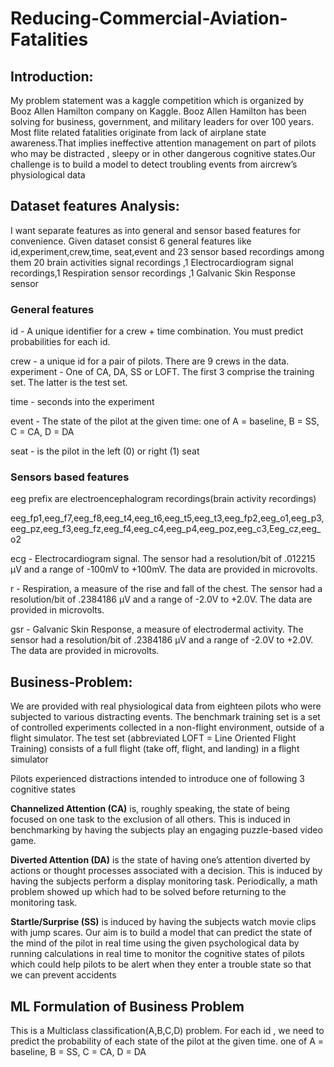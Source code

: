 # Reducing-Commercial-Aviation-Fatalities

## Introduction:

My problem statement was a kaggle competition which is organized by Booz Allen Hamilton company on Kaggle. Booz Allen Hamilton has been solving for business, government, and military leaders for over 100 years. Most flite related fatalities originate from lack of airplane state awareness.That implies ineffective attention management on part of pilots who may be distracted , sleepy or in other dangerous cognitive states.Our challenge is to build a model to detect troubling events from aircrew’s physiological data

## Dataset features Analysis:

I want separate features as into general and sensor based features for convenience. Given dataset consist 6 general features like id,experiment,crew,time, seat,event and 23 sensor based recordings among them 20 brain activities signal recordings ,1 Electrocardiogram signal recordings,1 Respiration sensor recordings ,1 Galvanic Skin Response sensor

### General features

id - A unique identifier for a crew + time combination. You must predict probabilities for each id.

crew - a unique id for a pair of pilots. There are 9 crews in the data. experiment - One of CA, DA, SS or LOFT. The first 3 comprise the training set. The latter is the test set.

time - seconds into the experiment

event - The state of the pilot at the given time: one of A = baseline, B = SS, C = CA, D = DA

seat - is the pilot in the left (0) or right (1) seat

### Sensors based features

eeg prefix are electroencephalogram recordings(brain activity recordings)

eeg_fp1,eeg_f7,eeg_f8,eeg_t4,eeg_t6,eeg_t5,eeg_t3,eeg_fp2,eeg_o1,eeg_p3,eeg_pz,eeg_f3,eeg_fz,eeg_f4,eeg_c4,eeg_p4,eeg_poz,eeg_c3,Eeg_cz,eeg_o2

ecg - Electrocardiogram signal. The sensor had a resolution/bit of .012215 µV and a range of -100mV to +100mV. The data are provided in microvolts.

r - Respiration, a measure of the rise and fall of the chest. The sensor had a resolution/bit of .2384186 µV and a range of -2.0V to +2.0V. The data are provided in microvolts.

gsr - Galvanic Skin Response, a measure of electrodermal activity. The sensor had a resolution/bit of .2384186 µV and a range of -2.0V to +2.0V. The data are provided in microvolts.

## Business-Problem:

We are provided with real physiological data from eighteen pilots who were subjected to various distracting events. The benchmark training set is a set of controlled experiments collected in a non-flight environment, outside of a flight simulator. The test set (abbreviated LOFT = Line Oriented Flight Training) consists of a full flight (take off, flight, and landing) in a flight simulator

Pilots experienced distractions intended to introduce one of following 3 cognitive states

**Channelized Attention (CA)** is, roughly speaking, the state of being focused on one task to the exclusion of all others. This is induced in benchmarking by having the subjects play an engaging puzzle-based video game.

**Diverted Attention (DA)** is the state of having one’s attention diverted by actions or thought processes associated with a decision. This is induced by having the subjects perform a display monitoring task. Periodically, a math problem showed up which had to be solved before returning to the monitoring task.

**Startle/Surprise (SS)** is induced by having the subjects watch movie clips with jump scares. Our aim is to build a model that can predict the state of the mind of the pilot in real time using the given psychological data by running calculations in real time to monitor the cognitive states of pilots which could help pilots to be alert when they enter a trouble state so that we can prevent accidents

## ML Formulation of Business Problem

This is a Multiclass classification(A,B,C,D) problem. For each id , we need to predict the probability of each state of the pilot at the given time. one of A = baseline, B = SS, C = CA, D = DA
